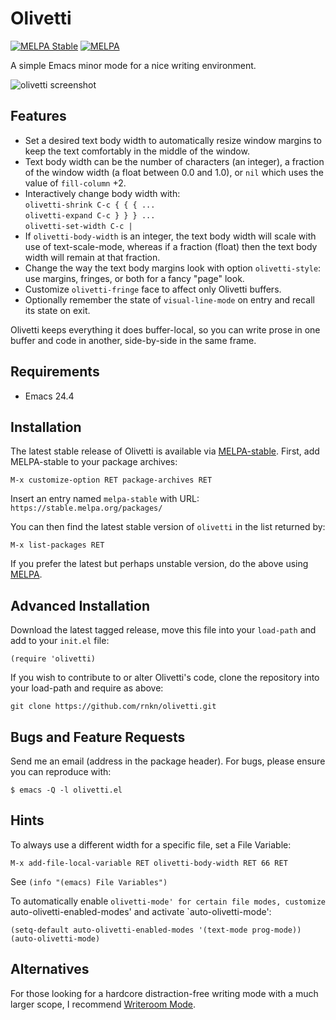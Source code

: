Olivetti
========

[![MELPA Stable](https://stable.melpa.org/packages/olivetti-badge.svg)][1]
[![MELPA](https://melpa.org/packages/olivetti-badge.svg)][2]

A simple Emacs minor mode for a nice writing environment.

![olivetti screenshot](screenshot.png)


Features
--------

 - Set a desired text body width to automatically resize window margins
   to keep the text comfortably in the middle of the window.
 - Text body width can be the number of characters (an integer), a fraction of
   the window width (a float between 0.0 and 1.0), or `nil` which uses the value
   of `fill-column` +2.
 - Interactively change body width with:  
   `olivetti-shrink C-c { { { ...`  
   `olivetti-expand C-c } } } ...`  
   `olivetti-set-width C-c |`  
 - If `olivetti-body-width` is an integer, the text body width will
   scale with use of text-scale-mode, whereas if a fraction (float) then
   the text body width will remain at that fraction.
 - Change the way the text body margins look with option `olivetti-style`: use
   margins, fringes, or both for a fancy "page" look.
 - Customize `olivetti-fringe` face to affect only Olivetti buffers.
 - Optionally remember the state of `visual-line-mode` on entry and
   recall its state on exit.

Olivetti keeps everything it does buffer-local, so you can write prose
in one buffer and code in another, side-by-side in the same frame.


Requirements
------------

 - Emacs 24.4


Installation
------------

The latest stable release of Olivetti is available via
[MELPA-stable][1]. First, add MELPA-stable to your package archives:

    M-x customize-option RET package-archives RET
    
Insert an entry named `melpa-stable` with URL:
`https://stable.melpa.org/packages/`

You can then find the latest stable version of `olivetti` in the
list returned by:

    M-x list-packages RET

If you prefer the latest but perhaps unstable version, do the above
using [MELPA][2].


Advanced Installation
---------------------

Download the latest tagged release, move this file into your `load-path`
and add to your `init.el` file:

    (require 'olivetti)

If you wish to contribute to or alter Olivetti's code, clone the
repository into your load-path and require as above:

    git clone https://github.com/rnkn/olivetti.git


Bugs and Feature Requests
-------------------------

Send me an email (address in the package header). For bugs, please
ensure you can reproduce with:

    $ emacs -Q -l olivetti.el


Hints
-----

To always use a different width for a specific file, set a File
Variable:

    M-x add-file-local-variable RET olivetti-body-width RET 66 RET

See `(info "(emacs) File Variables")`


To automatically enable `olivetti-mode' for certain file modes, customize
`auto-olivetti-enabled-modes' and activate `auto-olivetti-mode':

    (setq-default auto-olivetti-enabled-modes '(text-mode prog-mode))
    (auto-olivetti-mode)

Alternatives
------------

For those looking for a hardcore distraction-free writing mode with a much
larger scope, I recommend [Writeroom Mode](https://github.com/joostkremers/writeroom-mode).


[1]: https://stable.melpa.org/#/olivetti
[2]: https://melpa.org/#/olivetti

